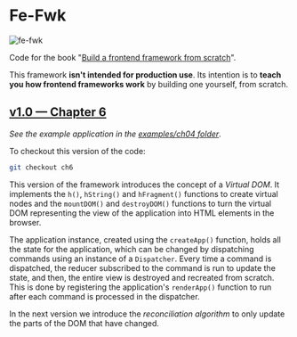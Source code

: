 # Fe-Fwk

![fe-fwk](https://img.shields.io/badge/fe--fwk-book-blueviolet)

Code for the book "[Build a frontend framework from scratch](http://mng.bz/aM2o)".

This framework **isn't intended for production use**.
Its intention is to **teach you how frontend frameworks work** by building one yourself, from scratch.

## [v1.0 — Chapter 6](https://github.com/angelsolaorbaiceta/fe-fwk-book/tree/ch6/packages/runtime)

_See the example application in the [examples/ch04 folder](https://github.com/angelsolaorbaiceta/fe-fwk-book/tree/main/examples/ch04)_.

To checkout this version of the code:

```bash
git checkout ch6
```

This version of the framework introduces the concept of a _Virtual DOM_.
It implements the `h()`, `hString()` and `hFragment()` functions to create virtual nodes and the `mountDOM()` and `destroyDOM()` functions to turn the virtual DOM representing the view of the application into HTML elements in the browser.

The application instance, created using the `createApp()` function, holds all the state for the application, which can be changed by dispatching commands using an instance of a `Dispatcher`.
Every time a command is dispatched, the reducer subscribed to the command is run to update the state, and then, the entire view is destroyed and recreated from scratch.
This is done by registering the application's `renderApp()` function to run after each command is processed in the dispatcher.

In the next version we introduce the _reconciliation algorithm_ to only update the parts of the DOM that have changed.
